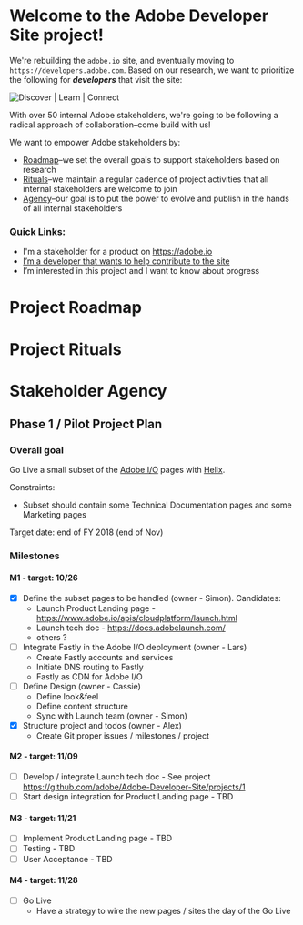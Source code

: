 # Welcome to the Adobe Developer Site project!

We're rebuilding the `adobe.io` site, and eventually moving to `https://developers.adobe.com`. Based on our research, we want to prioritize the following for ***developers*** that visit the site:

![Discover | Learn | Connect](https://user-images.githubusercontent.com/25260/49473633-73e8f680-f7c7-11e8-8b64-5731cbca5d70.png)

With over 50 internal Adobe stakeholders, we're going to be following a radical approach of collaboration–come build with us!

We want to empower Adobe stakeholders by:
 * [Roadmap](#project-roadmap)–we set the overall goals to support stakeholders based on research
 * [Rituals](#project-rituals)–we maintain a regular cadence of project activities that all internal stakeholders are welcome to join
 * [Agency](#stakeholder-agency)–our goal is to put the power to evolve and publish in the hands of all internal stakeholders

### Quick Links:

 * I'm a stakeholder for a product on https://adobe.io
 * [I’m a developer that wants to help contribute to the site](https://github.com/adobe/Adobe-Developer-Site/blob/master/CONTRIBUTING.md)
 * I’m interested in this project and I want to know about progress

# Project Roadmap

# Project Rituals

# Stakeholder Agency

## Phase 1 / Pilot Project Plan

### Overall goal

Go Live a small subset of the [Adobe I/O](https://www.adobe.io/) pages with [Helix](https://github.com/adobe/project-helix). 

Constraints: 

- Subset should contain some Technical Documentation pages and some Marketing pages

Target date: end of FY 2018 (end of Nov)

### Milestones

#### M1 - target: 10/26

- [x] Define the subset pages to be handled (owner - Simon). Candidates:
  - Launch Product Landing page - https://www.adobe.io/apis/cloudplatform/launch.html
  - Launch tech doc - https://docs.adobelaunch.com/
  - others ?
- [ ] Integrate Fastly in the Adobe I/O deployment (owner - Lars)
  - Create Fastly accounts and services
  - Initiate DNS routing to Fastly
  - Fastly as CDN for Adobe I/O
- [ ] Define Design (owner - Cassie)
  - Define look&feel
  - Define content structure
  - Sync with Launch team (owner - Simon)
- [x] Structure project and todos (owner - Alex)
  - Create Git proper issues / milestones / project
  
#### M2 - target: 11/09

- [ ] Develop / integrate Launch tech doc - See project https://github.com/adobe/Adobe-Developer-Site/projects/1
- [ ] Start design integration for Product Landing page - TBD

#### M3 - target: 11/21

- [ ] Implement Product Landing page - TBD
- [ ] Testing - TBD
- [ ] User Acceptance - TBD

#### M4 - target: 11/28

- [ ] Go Live
  - Have a strategy to wire the new pages / sites the day of the Go Live
